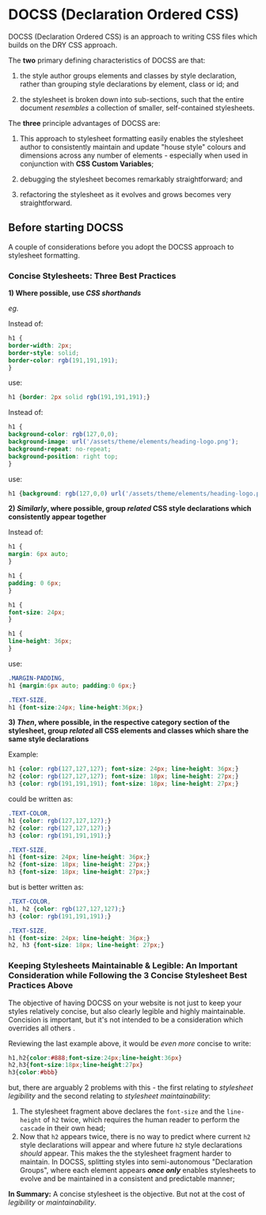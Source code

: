 # DOCSS (Declaration Ordered CSS)
DOCSS (Declaration Ordered CSS) is an approach to writing CSS files which builds on the DRY CSS approach.

The **two** primary defining characteristics of DOCSS are that:

1. the style author groups elements and classes by style declaration, rather than grouping style declarations by element, class or id; and

2. the stylesheet is broken down into sub-sections, such that the entire document *resembles* a collection of smaller, self-contained stylesheets.

The **three** principle advantages of DOCSS are:

1. This approach to stylesheet formatting easily enables the stylesheet author to consistently maintain and update "house style" colours and dimensions across any number of elements - especially when used in conjunction with **CSS Custom Variables**;

2. debugging the stylesheet becomes remarkably straightforward; and

3. refactoring the stylesheet as it evolves and grows becomes very straightforward.

## Before starting DOCSS ##

A couple of considerations before you adopt the DOCSS approach to stylesheet formatting. 

### Concise Stylesheets: Three Best Practices ###

**1) Where possible, use *CSS shorthands***

*eg.*

Instead of:

``` css
h1 {
border-width: 2px;
border-style: solid;
border-color: rgb(191,191,191);
}
```

use:

``` css
h1 {border: 2px solid rgb(191,191,191);}
```

Instead of:

``` css
h1 {
background-color: rgb(127,0,0);
background-image: url('/assets/theme/elements/heading-logo.png');
background-repeat: no-repeat;
background-position: right top;
}
```

use:

``` css
h1 {background: rgb(127,0,0) url('/assets/theme/elements/heading-logo.png') no-repeat right top;}
```


**2) *Similarly*, where possible, group *related* CSS style declarations which consistently appear together**

Instead of:

``` css
h1 {
margin: 6px auto;
}

h1 {
padding: 0 6px;
}

h1 {
font-size: 24px;
}

h1 {
line-height: 36px;
}
```

use:

``` css
.MARGIN-PADDING,
h1 {margin:6px auto; padding:0 6px;}

.TEXT-SIZE,
h1 {font-size:24px; line-height:36px;}
```

**3) *Then*, where possible, in the respective category section of the stylesheet, group *related* all CSS elements and classes which share the same style declarations**

Example:

``` css
h1 {color: rgb(127,127,127); font-size: 24px; line-height: 36px;}
h2 {color: rgb(127,127,127); font-size: 18px; line-height: 27px;}
h3 {color: rgb(191,191,191); font-size: 18px; line-height: 27px;}
```

could be written as:

```css
.TEXT-COLOR,
h1 {color: rgb(127,127,127);}
h2 {color: rgb(127,127,127);}
h3 {color: rgb(191,191,191);}

.TEXT-SIZE,
h1 {font-size: 24px; line-height: 36px;}
h2 {font-size: 18px; line-height: 27px;}
h3 {font-size: 18px; line-height: 27px;}
```

but is better written as:

``` css
.TEXT-COLOR,
h1, h2 {color: rgb(127,127,127);}
h3 {color: rgb(191,191,191);}

.TEXT-SIZE,
h1 {font-size: 24px; line-height: 36px;}
h2, h3 {font-size: 18px; line-height: 27px;}

```

### Keeping Stylesheets Maintainable & Legible: An Important Consideration while Following the 3 Concise Stylesheet Best Practices Above ###

The objective of having DOCSS on your website is not just to keep your styles relatively concise, but also clearly legible and highly maintainable. Concision is important, but it's not intended to be a consideration which overrides all others .

Reviewing the last example above, it would be *even more* concise to write:

``` css
h1,h2{color:#888;font-size:24px;line-height:36px}
h2,h3{font-size:18px;line-height:27px}
h3{color:#bbb}
```
but, there are arguably 2 problems with this - the first relating to *stylesheet legibility* and the second relating to *stylesheet maintainability*:

1. The stylesheet fragment above declares the `font-size` and the `line-height` of `h2` twice, which requires the human reader to perform the `cascade` in their own head;
2. Now that `h2` appears twice, there is no way to predict where current `h2` style declarations will appear and where future `h2` style declarations *should* appear. This makes the the stylesheet fragment harder to maintain. In DOCSS, splitting styles into semi-autonomous "Declaration Groups", where each element appears ***once only*** enables stylesheets to evolve and be maintained in a consistent and predictable manner;

**In Summary:** A concise stylesheet is the objective. But not at the cost of *legibility* or *maintainability*.
